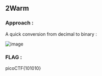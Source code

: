 ## 2Warm

### Approach :

A quick conversion from decimal to binary :

![image](https://github.com/parthhhhh21/picoCTF-writeups/assets/148140667/7ce54745-ff10-46a0-9d7a-dd068d4242f4)

### FLAG :

picoCTF{101010}
